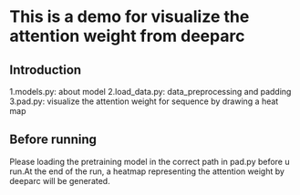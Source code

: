# This is a demo for visualize the attention weight from deeparc

## Introduction
1.models.py: about model
2.load_data.py: data_preprocessing and padding
3.pad.py: visualize the attention weight for sequence by drawing a heat map

## Before running
Please loading the pretraining model in the correct path in pad.py before u run.At the end of the run, a heatmap representing the attention weight by deeparc will be generated.
